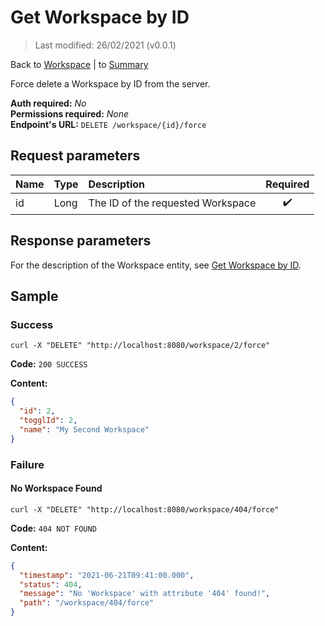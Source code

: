 # Get Workspace by ID

> Last modified: 26/02/2021 (v0.0.1)

Back to [Workspace](../Workspace.md) | to [Summary](../../README.md)

Force delete a Workspace by ID from the server.

**Auth required:** _No_  
**Permissions required:** _None_  
**Endpoint's URL:** `DELETE /workspace/{id}/force`

## Request parameters

| Name | Type | Description | Required |
|:--|:--|:--|:--:|
| id | Long | The ID of the requested Workspace | ✔️ |

## Response parameters

For the description of the Workspace entity, see [Get Workspace by ID](Get-Workspace-by-ID.md).

## Sample

### Success

```shell
curl -X "DELETE" "http://localhost:8080/workspace/2/force"
```

**Code:** `200 SUCCESS`

**Content:**

```json
{
  "id": 2,
  "togglId": 2,
  "name": "My Second Workspace"
}
```

### Failure

#### No Workspace Found

```shell
curl -X "DELETE" "http://localhost:8080/workspace/404/force"
```

**Code:** `404 NOT FOUND`

**Content:**

```json
{
  "timestamp": "2021-06-21T09:41:00.000",
  "status": 404,
  "message": "No 'Workspace' with attribute '404' found!",
  "path": "/workspace/404/force"
}
```